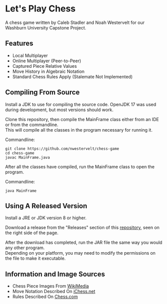 # Let's Play Chess

A chess game written by Caleb Stadler and Noah Westervelt for our Washburn University Capstone Project.

## Features

 - Local Multiplayer
 - Online Multiplayer (Peer-to-Peer)
 - Captured Piece Relative Values
 - Move History in Algebraic Notation
 - Standard Chess Rules Apply (Stalemate Not Implemented)

## Compiling From Source

Install a JDK to use for compiling the source code. OpenJDK 17 was used during development, but most versions should work.

Clone this repository, then compile the MainFrame class either from an IDE or from the commandline.  
This will compile all the classes in the program necessary for running it.

Commandline:

    git clone https://github.com/nwestervelt/chess-game
    cd chess-game
    javac MainFrame.java

After all the classes have compiled, run the MainFrame class to open the program.

Commandline:

    java MainFrame

## Using A Released Version

Install a JRE or JDK version 8 or higher.

Download a release from the "Releases" section of this [repository](https://github.com/nwestervelt/chess-game),
 seen on the right side of the page.

After the download has completed, run the JAR file the same way you would any other program.  
Depending on your platform, you may need to modify the permissions on the file to make it executable.

## Information and Image Sources

- Chess Piece Images From [WikiMedia](https://commons.wikimedia.org/wiki/Category:PNG_chess_pieces/Standard_transparent)
- Move Notation Described On [iChess.net](https://www.ichess.net/blog/chess-notation)
- Rules Described On [Chess.com](https://www.chess.com/learn-how-to-play-chess)
